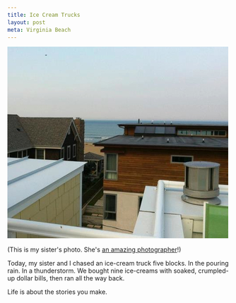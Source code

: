 ```yaml
---
title: Ice Cream Trucks
layout: post
meta: Virginia Beach
---
```


![](/images/virginia-beach.jpg)

(This is my sister's photo. She's [an amazing photographer](https://www.facebook.com/pages/Margaret-Maltese-Photography/264915376899676)!)

Today, my sister and I chased an ice-cream truck five blocks. In the pouring rain. In a thunderstorm. We bought nine ice-creams with soaked, crumpled-up dollar bills, then ran all the way back.

Life is about the stories you make.
